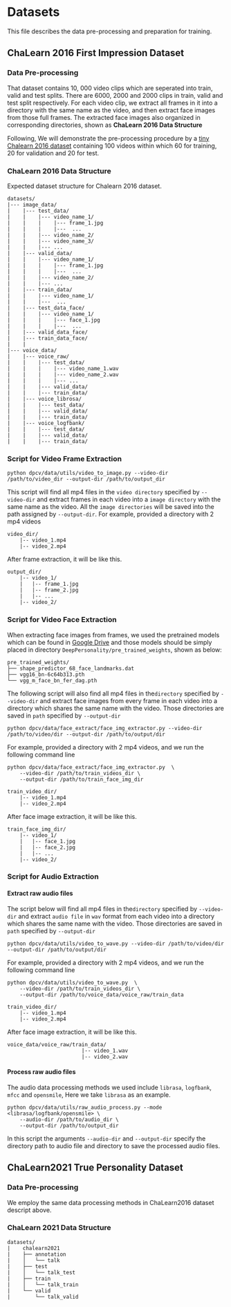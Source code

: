 # Datasets
This file describes the data pre-processing and preparation for training.
## ChaLearn 2016 First Impression Dataset
### Data Pre-processing 
That dataset contains 10, 000 video clips which are seperated into train, valid and test splits. There are 6000, 2000 and 2000 
clips in train, valid and test split respectively. For each video clip, we extract all frames in it into a directory with 
the same name as the video, and then extract face images from those full frames. The extracted face images also organized 
in corresponding directories, shown as **ChaLearn 2016 Data Structure**

Following, We will demonstrate the pre-processing procedure by a [tiny Chalearn 2016 dataset](https://drive.google.com/file/d/1S87nJFLz9ygzw2Ep_rJUXzzWFfdz15an/view?usp=sharing) containing 100 videos within which 60 for 
training, 20 for validation and 20 for test.

### ChaLearn 2016 Data Structure
Expected dataset structure for Chalearn 2016 dataset. 
```
datasets/
|--- image_data/
|    |--- test_data/
|    |    |--- video_name_1/
|    |    |    |--- frame_1.jpg
|    |    |    |---  ...
|    |    |--- video_name_2/
|    |    |--- video_name_3/
|    |    |--- ...
|    |--- valid_data/
|    |    |--- video_name_1/
|    |    |    |--- frame_1.jpg
|    |    |    |---  ...
|    |    |--- video_name_2/
|    |    |--- ...
|    |--- train_data/
|    |    |--- video_name_1/
|    |    |---  ...
|    |--- test_data_face/
|    |    |--- video_name_1/
|    |    |    |--- face_1.jpg
|    |    |    |---  ...    
|    |--- valid_data_face/
|    |--- train_data_face/
|    |
|--- voice_data/
|    |--- voice_raw/
|    |    |--- test_data/
|    |    |    |--- video_name_1.wav
|    |    |    |--- video_name_2.wav  
|    |    |    |--- ...
|    |    |--- valid_data/
|    |    |--- train_data/   
|    |--- voice_librosa/
|    |    |--- test_data/
|    |    |--- valid_data/
|    |    |--- train_data/
|    |--- voice_logfbank/
|    |    |--- test_data/
|    |    |--- valid_data/
|    |    |--- train_data/

```
### Script for Video Frame Extraction

```shell
python dpcv/data/utils/video_to_image.py --video-dir /path/to/video_dir --output-dir /path/to/output_dir
```
This script will find all mp4 files in the `video directory` specified by `--video-dir` and extract frames in each video into a
`image directory`  with the same name as the video. All the `image directories` will be saved into the path assigned by `--output-dir`. For example, provided a directory with 2 mp4 videos
```
video_dir/
    |-- video_1.mp4
    |-- video_2.mp4
```
After frame extraction, it will be like this.

```
output_dir/
    |-- video_1/
    |   |-- frame_1.jpg
    |   |-- frame_2.jpg
    |   |-- ...
    |-- video_2/
```


### Script for Video Face Extraction

When extracting face images from frames, we used the pretrained models which can be found in
[Google Drive](https://drive.google.com/drive/folders/1gxkjIkIt7jOk_3RJhzORUzIj9NkIaqT1?usp=sharing)
and those models should be simply placed in directory `DeepPersonality/pre_trained_weights`, shown as below:
```
pre_trained_weights/
├── shape_predictor_68_face_landmarks.dat
├── vgg16_bn-6c64b313.pth
└── vgg_m_face_bn_fer_dag.pth
```

The following script will also find all mp4 files in the`directory` specified by `--video-dir` and extract face images from 
every frame in each video into a directory which shares the same name with the video. Those directories are saved in 
`path` specified by `--output-dir`

```shell
python dpcv/data/face_extract/face_img_extractor.py --video-dir /path/to/video/dir --output-dir /path/to/output/dir 
```

For example, provided a directory with 2 mp4 videos, and we run the following command line
```shell
python dpcv/data/face_extract/face_img_extractor.py  \
    --video-dir /path/to/train_videos_dir \ 
    --output-dir /path/to/train_face_img_dir 
```
```
train_video_dir/
    |-- video_1.mp4
    |-- video_2.mp4
```
After face image extraction, it will be like this.
```
train_face_img_dir/
    |-- video_1/
    |   |-- face_1.jpg
    |   |-- face_2.jpg
    |   |-- ...
    |-- video_2/
```


### Script for Audio Extraction

#### Extract raw audio files
The script below will find all mp4 files in the`directory` specified by `--video-dir` and extract `audio file` in `wav` 
format from each video into a directory which shares the same name with the video. Those directories are saved in 
`path` specified by `--output-dir`

```shell
python dpcv/data/utils/video_to_wave.py --video-dir /path/to/video/dir --output-dir /path/to/output/dir 

```

For example, provided a directory with 2 mp4 videos, and we run the following command line
```shell
python dpcv/data/utils/video_to_wave.py  \
    --video-dir /path/to/train_videos_dir \ 
    --output-dir /path/to/voice_data/voice_raw/train_data
```
```
train_video_dir/
    |-- video_1.mp4
    |-- video_2.mp4
```
After face image extraction, it will be like this.
```
voice_data/voice_raw/train_data/
                        |-- video_1.wav
                        |-- video_2.wav
```

#### Process raw audio files
The audio data processing methods we used include `librasa`, `logfbank`, `mfcc` and `opensmile`, Here we take `librasa` 
as an example.
```shell
python dpcv/data/utils/raw_audio_process.py --mode <librasa/logfbank/opensmile> \
    --audio-dir /path/to/audio_dir \
    --output-dir /path/to/output_dir 
```
In this script the arguments `--audio-dir` and `--output-dir` specify the directory path to audio file and directory to 
save the processed audio files.

## ChaLearn2021 True Personality Dataset
### Data Pre-processing
We employ the same data processing methods in ChaLearn2016 dataset descript above.

### ChaLearn 2021 Data Structure
```
datasets/
|    chalearn2021
|    ├── annotation
|    │   └── talk
|    ├── test
|    │   └── talk_test
|    ├── train
|    │   └── talk_train
|    └── valid
|        └── talk_valid


```